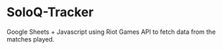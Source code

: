 # SoloQ-Tracker
Google Sheets + Javascript using Riot Games API to fetch data from the matches played.
